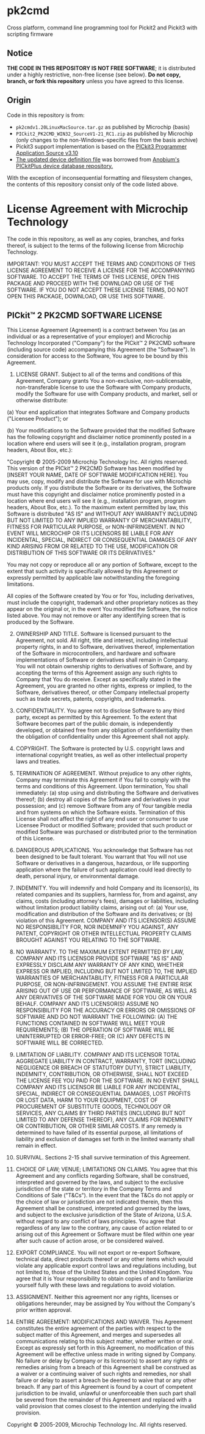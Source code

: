 pk2cmd
======

Cross platform, command line programming tool for Pickit2 and Pickit3 with scripting firmware


Notice
------

**THE CODE IN THIS REPOSITORY IS NOT FREE SOFTWARE**; it is distributed
under a highly restrictive, non-free license (see below). **Do not copy,
branch, or fork this repository** unless you have agreed to this
license.

Origin
------

Code in this repository is from:

*   `pk2cmdv1.20LinuxMacSource.tar.gz` as published by Microchip (basis)
*   `PICkit2_PK2CMD_WIN32_SourceV1-21_RC1.zip` as published by Microchip
    (only changes to the non-Windows-specific files from the basis
    archive)
*   Pickit3 support implementation is based on the 
    [PICkit3 Programmer Application Source v3.10 ](http://ww1.microchip.com/downloads/en/DeviceDoc/PICkit3%20Programmer%20Application%20v3.10.zip)
*   [The updated device definition file](https://github.com/martonmiklos/pk2cmd/blob/master/pk2cmd/PK2DeviceFile.dat)
    was borrowed from [Anobium's PICkitPlus device database repository.](https://github.com/Anobium/PICKitPlus)

With the exception of inconsequential formatting and filesystem changes,
the contents of this repository consist only of the code listed above.

License Agreement with Microchip Technology
===========================================

The code in this repository, as well as any copies, branches, and forks
thereof, is subject to the terms of the following license from Microchip
Technology.

IMPORTANT: YOU MUST ACCEPT THE TERMS AND CONDITIONS OF THIS LICENSE
AGREEMENT TO RECEIVE A LICENSE FOR THE ACCOMPANYING SOFTWARE. TO ACCEPT
THE TERMS OF THIS LICENSE, OPEN THIS PACKAGE AND PROCEED WITH THE
DOWNLOAD OR USE OF THE SOFTWARE. IF YOU DO NOT ACCEPT THESE LICENSE
TERMS, DO NOT OPEN THIS PACKAGE, DOWNLOAD, OR USE THIS SOFTWARE.

PICkit™ 2 PK2CMD SOFTWARE LICENSE
---------------------------------

This License Agreement (Agreement) is a contract between You (as an
individual or as a representative of your employer) and Microchip
Technology Incorporated ("Company") for the PICkit™ 2 PK2CMD software
(including source code) accompanying this Agreement (the "Software"). In
consideration for access to the Software, You agree to be bound by this
Agreement.

1.  LICENSE GRANT. Subject to all of the terms and conditions of this
    Agreement, Company grants You a non-exclusive, non-sublicensable,
    non-transferable license to use the Software with Company products,
    modify the Software for use with Company products, and market, sell
    or otherwise distribute:

(a) Your end application that integrates Software and Company products
    ("Licensee Product"); or

(b) Your modifications to the Software provided that the modified
    Software has the following copyright and disclaimer notice
    prominently posted in a location where end users will see it (e.g.,
    installation program, program headers, About Box, etc.):

"Copyright © 2005-2009 Microchip Technology Inc. All rights reserved.
This version of the PICkit™ 2 PK2CMD Software has been modified by
[INSERT YOUR NAME, DATE OF SOFTWARE MODIFICATION HERE]. You may use,
copy, modify and distribute the Software for use with Microchip products
only. If you distribute the Software or its derivatives, the Software
must have this copyright and disclaimer notice prominently posted in a
location where end users will see it (e.g., installation program,
program headers, About Box, etc.). To the maximum extent permitted by
law, this Software is distributed "AS IS" and WITHOUT ANY WARRANTY
INCLUDING BUT NOT LIMITED TO ANY IMPLIED WARRANTY OF MERCHANTABILITY,
FITNESS FOR PARTICULAR PURPOSE, or NON-INFRINGEMENT. IN NO EVENT WILL
MICROCHIP OR ITS LICENSORS BE LIABLE FOR ANY INCIDENTAL, SPECIAL,
INDIRECT OR CONSEQUENTIAL DAMAGES OF ANY KIND ARISING FROM OR RELATED TO
THE USE, MODIFICATION OR DISTRIBUTION OF THIS SOFTWARE OR ITS
DERIVATIVES."

You may not copy or reproduce all or any portion of Software, except to
the extent that such activity is specifically allowed by this Agreement
or expressly permitted by applicable law notwithstanding the foregoing
limitations.

All copies of the Software created by You or for You, including
derivatives, must include the copyright, trademark and other proprietary
notices as they appear on the original or, in the event You modified the
Software, the notice listed above. You may not remove or alter any
identifying screen that is produced by the Software.

2.  OWNERSHIP AND TITLE. Software is licensed pursuant to the Agreement,
    not sold. All right, title and interest, including intellectual
    property rights, in and to Software, derivatives thereof,
    implementation of the Software in microcontrollers, and hardware and
    software implementations of Software or derivatives shall remain in
    Company. You will not obtain ownership rights to derivatives of
    Software, and by accepting the terms of this Agreement assign any
    such rights to Company that You do receive. Except as specifically
    stated in the Agreement, you are granted no other rights, express or
    implied, to the Software, derivatives thereof, or other Company
    intellectual property such as trade secrets, patents, copyrights,
    and trademarks.

3.  CONFIDENTIALITY. You agree not to disclose Software to any third
    party, except as permitted by this Agreement. To the extent that
    Software becomes part of the public domain, is independently
    developed, or obtained free from any obligation of confidentiality
    then the obligation of confidentiality under this Agreement shall
    not apply.

4.  COPYRIGHT. The Software is protected by U.S. copyright laws and
    international copyright treaties, as well as other intellectual
    property laws and treaties.

5.  TERMINATION OF AGREEMENT. Without prejudice to any other rights,
    Company may terminate this Agreement if You fail to comply with the
    terms and conditions of this Agreement. Upon termination, You shall
    immediately: (a) stop using and distributing the Software and
    derivatives thereof; (b) destroy all copies of the Software and
    derivatives in your possession; and (c) remove Software from any of
    Your tangible media and from systems on which the Software exists.
    Termination of this License shall not affect the right of any end
    user or consumer to use Licensee Product or modified Software;
    provided that such product or modified Software was purchased or
    distributed prior to the termination of this License.

6.  DANGEROUS APPLICATIONS. You acknowledge that Software has not been
    designed to be fault tolerant. You warrant that You will not use
    Software or derivatives in a dangerous, hazardous, or life
    supporting application where the failure of such application could
    lead directly to death, personal injury, or environmental damage.

7.  INDEMNITY. You will indemnify and hold Company and its licensor(s),
    its related companies and its suppliers, harmless for, from and
    against, any claims, costs (including attorney's fees), damages or
    liabilities, including without limitation product liability claims,
    arising out of: (a) Your use, modification and distribution of the
    Software and its derivatives; or (b) violation of this Agreement.
    COMPANY AND ITS LICENSOR(S) ASSUME NO RESPONSIBILITY FOR, NOR
    INDEMNIFY YOU AGAINST, ANY PATENT, COPYRIGHT OR OTHER INTELLECTUAL
    PROPERTY CLAIMS BROUGHT AGAINST YOU RELATING TO THE SOFTWARE.

8.  NO WARRANTY. TO THE MAXIMUM EXTENT PERMITTED BY LAW, COMPANY AND ITS
    LICENSOR PROVIDE SOFTWARE "AS IS" AND EXPRESSLY DISCLAIM ANY
    WARRANTY OF ANY KIND, WHETHER EXPRESS OR IMPLIED, INCLUDING BUT NOT
    LIMITED TO, THE IMPLIED WARRANTIES OF MERCHANTABILITY, FITNESS FOR A
    PARTICULAR PURPOSE, OR NON-INFRINGEMENT. YOU ASSUME THE ENTIRE RISK
    ARISING OUT OF USE OR PERFORMANCE OF SOFTWARE, AS WELL AS ANY
    DERIVATIVES OF THE SOFTWARE MADE FOR YOU OR ON YOUR BEHALF. COMPANY
    AND ITS LICENSOR(S) ASSUME NO RESPONSIBILITY FOR THE ACCURACY OR
    ERRORS OR OMISSIONS OF SOFTWARE AND DO NOT WARRANT THE FOLLOWING:
    (A) THE FUNCTIONS CONTAINED IN SOFTWARE WILL MEET YOUR REQUIREMENTS;
    (B) THE OPERATION OF SOFTWARE WILL BE UNINTERRUPTED OR ERROR-FREE;
        OR (C) ANY DEFECTS IN SOFTWARE WILL BE CORRECTED.

9.  LIMITATION OF LIABILITY. COMPANY AND ITS LICENSOR TOTAL AGGREGATE
    LIABILITY IN CONTRACT, WARRANTY, TORT (INCLUDING NEGLIGENCE OR
    BREACH OF STATUTORY DUTY), STRICT LIABILITY, INDEMNITY,
    CONTRIBUTION, OR OTHERWISE, SHALL NOT EXCEED THE LICENSE FEE YOU
    PAID FOR THE SOFTWARE. IN NO EVENT SHALL COMPANY AND ITS LICENSOR BE
    LIABLE FOR ANY INCIDENTAL, SPECIAL, INDIRECT OR CONSEQUENTIAL
    DAMAGES, LOST PROFITS OR LOST DATA, HARM TO YOUR EQUIPMENT, COST OF
    PROCUREMENT OF SUBSTITUTE GOODS, TECHNOLOGY OR SERVICES, ANY CLAIMS
    BY THIRD PARTIES (INCLUDING BUT NOT LIMITED TO ANY DEFENSE THEREOF),
    ANY CLAIMS FOR INDEMNITY OR CONTRIBUTION, OR OTHER SIMILAR COSTS. If
    any remedy is determined to have failed of its essential purpose,
    all limitations of liability and exclusion of damages set forth in
    the limited warranty shall remain in effect.

10. SURVIVAL. Sections 2-15 shall survive termination of this Agreement.

11. CHOICE OF LAW; VENUE; LIMITATIONS ON CLAIMS. You agree that this
    Agreement and any conflicts regarding Software, shall be construed,
    interpreted and governed by the laws, and subject to the exclusive
    jurisdiction of the state or territory in the Company Terms and
    Conditions of Sale ("T&Cs"). In the event that the T&Cs do not apply
    or the choice of law or jurisdiction are not indicated therein, then
    this Agreement shall be construed, interpreted and governed by the
    laws, and subject to the exclusive jurisdiction of the State of
    Arizona, U.S.A. without regard to any conflict of laws principles.
    You agree that regardless of any law to the contrary, any cause of
    action related to or arising out of this Agreement or Software must
    be filed within one year after such cause of action arose, or be
    considered waived.

12. EXPORT COMPLIANCE. You will not export or re-export Software,
    technical data, direct products thereof or any other items which
    would violate any applicable export control laws and regulations
    including, but not limited to, those of the United States and the
    United Kingdom. You agree that it is Your responsibility to obtain
    copies of and to familiarize yourself fully with these laws and
    regulations to avoid violation.

13. ASSIGNMENT. Neither this agreement nor any rights, licenses or
    obligations hereunder, may be assigned by You without the Company's
    prior written approval.

14. ENTIRE AGREEMENT: MODIFICATIONS AND WAIVER. This Agreement
    constitutes the entire agreement of the parties with respect to the
    subject matter of this Agreement, and merges and supersedes all
    communications relating to this subject matter, whether written or
    oral. Except as expressly set forth in this Agreement, no
    modification of this Agreement will be effective unless made in
    writing signed by Company. No failure or delay by Company or its
    licensor(s) to assert any rights or remedies arising from a breach
    of this Agreement shall be construed as a waiver or a continuing
    waiver of such rights and remedies, nor shall failure or delay to
    assert a breach be deemed to waive that or any other breach. If any
    part of this Agreement is found by a court of competent jurisdiction
    to be invalid, unlawful or unenforceable then such part shall be
    severed from the remainder of this Agreement and replaced with a
    valid provision that comes closest to the intention underlying the
    invalid provision.

Copyright © 2005-2009, Microchip Technology Inc. All rights reserved.
